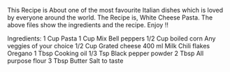 This Recipe is About one of the most favourite Italian dishes which is loved by everyone around the world.
The Recipe is, White Cheese Pasta. The above files show the ingredients and the recipe. Enjoy !!

Ingredients:
1 Cup Pasta 1 Cup Mix Bell peppers 1/2 Cup boiled corn Any veggies of your choice 1/2 Cup Grated cheese 400 ml Milk Chili flakes Oregano 1 Tbsp Cooking oil 1/3 Tsp Black pepper powder 2 Tbsp All purpose flour 3 Tbsp Butter Salt to taste
